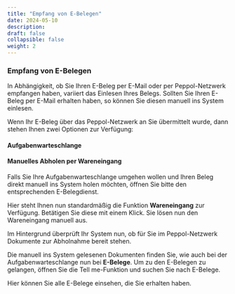 ```yaml
---
title: "Empfang von E-Belegen"
date: 2024-05-10
description: 
draft: false
collapsible: false
weight: 2
---
```

### Empfang von E-Belegen

In Abhängigkeit, ob Sie Ihren E-Beleg per E-Mail oder per Peppol-Netzwerk empfangen haben, variiert das Einlesen Ihres Belegs. Sollten Sie Ihren E-Beleg per E-Mail erhalten haben, so können Sie diesen manuell ins System einlesen.

Wenn Ihr E-Beleg über das Peppol-Netzwerk an Sie übermittelt wurde, dann stehen Ihnen zwei Optionen zur Verfügung:

#### Aufgabenwarteschlange


#### Manuelles Abholen per Wareneingang
Falls Sie Ihre Aufgabenwarteschlange umgehen wollen und Ihren Beleg direkt manuell ins System holen möchten, öffnen Sie bitte den entsprechenden E-Belegdienst. 

Hier steht Ihnen nun standardmäßig die Funktion **Wareneingang** zur Verfügung. Betätigen Sie diese mit einem Klick. Sie lösen nun den Wareneingang manuell aus. 

Im Hintergrund überprüft Ihr System nun, ob für Sie im Peppol-Netzwerk Dokumente zur Abholnahme bereit stehen. 

Die manuell ins System gelesenen Dokumenten finden Sie, wie auch bei der Aufgabenwarteschlange nun bei **E-Belege**. Um zu den E-Belegen zu gelangen, öffnen Sie die Tell me-Funktion und suchen Sie nach E-Belege.

Hier können Sie alle E-Belege einsehen, die Sie erhalten haben.